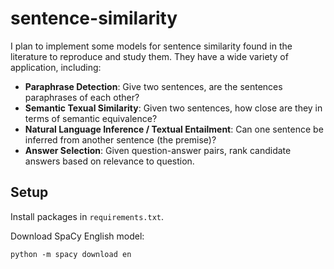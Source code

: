 # sentence-similarity

I plan to implement some models for sentence similarity found in the literature to reproduce and study them. They have a wide variety of application, including:

* **Paraphrase Detection**: Give two sentences, are the sentences paraphrases of each other?
* **Semantic Texual Similarity**: Given two sentences, how close are they in terms of semantic equivalence?
* **Natural Language Inference / Textual Entailment**: Can one sentence be inferred from another sentence (the premise)?
* **Answer Selection**: Given question-answer pairs, rank candidate answers based on relevance to question.

## Setup

Install packages in `requirements.txt`.

Download SpaCy English model:
```
python -m spacy download en
```
